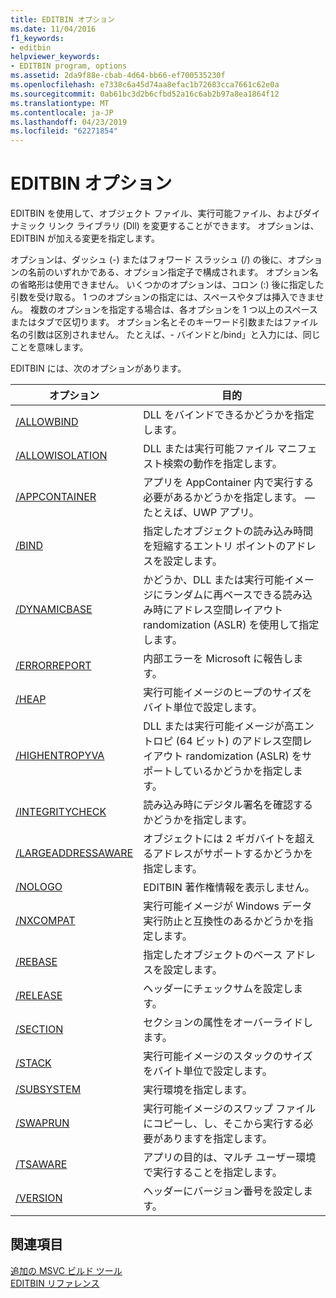 ```yaml
---
title: EDITBIN オプション
ms.date: 11/04/2016
f1_keywords:
- editbin
helpviewer_keywords:
- EDITBIN program, options
ms.assetid: 2da9f88e-cbab-4d64-bb66-ef700535230f
ms.openlocfilehash: e7338c6a45d74aa8efac1b72683cca7661c62e0a
ms.sourcegitcommit: 0ab61bc3d2b6cfbd52a16c6ab2b97a8ea1864f12
ms.translationtype: MT
ms.contentlocale: ja-JP
ms.lasthandoff: 04/23/2019
ms.locfileid: "62271854"
---
```

# <a name="editbin-options"></a>EDITBIN オプション

EDITBIN を使用して、オブジェクト ファイル、実行可能ファイル、およびダイナミック リンク ライブラリ (Dll) を変更することができます。 オプションは、EDITBIN が加える変更を指定します。

オプションは、ダッシュ (-) またはフォワード スラッシュ (/) の後に、オプションの名前のいずれかである、オプション指定子で構成されます。 オプション名の省略形は使用できません。 いくつかのオプションは、コロン (:) 後に指定した引数を受け取る。 1 つのオプションの指定には、スペースやタブは挿入できません。 複数のオプションを指定する場合は、各オプションを 1 つ以上のスペースまたはタブで区切ります。 オプション名とそのキーワード引数またはファイル名の引数は区別されません。 たとえば、- バインドと/bind」と入力には、同じことを意味します。

EDITBIN には、次のオプションがあります。

|オプション|目的|
|------------|-------------|
|[/ALLOWBIND](allowbind.md)|DLL をバインドできるかどうかを指定します。|
|[/ALLOWISOLATION](allowisolation.md)|DLL または実行可能ファイル マニフェスト検索の動作を指定します。|
|[/APPCONTAINER](appcontainer.md)|アプリを AppContainer 内で実行する必要があるかどうかを指定します。 — たとえば、UWP アプリ。|
|[/BIND](bind.md)|指定したオブジェクトの読み込み時間を短縮するエントリ ポイントのアドレスを設定します。|
|[/DYNAMICBASE](dynamicbase.md)|かどうか、DLL または実行可能イメージにランダムに再ベースできる読み込み時にアドレス空間レイアウト randomization (ASLR) を使用して指定します。|
|[/ERRORREPORT](errorreport-editbin-exe.md)|内部エラーを Microsoft に報告します。|
|[/HEAP](heap.md)|実行可能イメージのヒープのサイズをバイト単位で設定します。|
|[/HIGHENTROPYVA](highentropyva.md)|DLL または実行可能イメージが高エントロピ (64 ビット) のアドレス空間レイアウト randomization (ASLR) をサポートしているかどうかを指定します。|
|[/INTEGRITYCHECK](integritycheck.md)|読み込み時にデジタル署名を確認するかどうかを指定します。|
|[/LARGEADDRESSAWARE](largeaddressaware.md)|オブジェクトには 2 ギガバイトを超えるアドレスがサポートするかどうかを指定します。|
|[/NOLOGO](nologo-editbin.md)|EDITBIN 著作権情報を表示しません。|
|[/NXCOMPAT](nxcompat.md)|実行可能イメージが Windows データ実行防止と互換性のあるかどうかを指定します。|
|[/REBASE](rebase.md)|指定したオブジェクトのベース アドレスを設定します。|
|[/RELEASE](release.md)|ヘッダーにチェックサムを設定します。|
|[/SECTION](section-editbin.md)|セクションの属性をオーバーライドします。|
|[/STACK](stack.md)|実行可能イメージのスタックのサイズをバイト単位で設定します。|
|[/SUBSYSTEM](subsystem.md)|実行環境を指定します。|
|[/SWAPRUN](swaprun.md)|実行可能イメージのスワップ ファイルにコピーし、し、そこから実行する必要がありますを指定します。|
|[/TSAWARE](tsaware.md)|アプリの目的は、マルチ ユーザー環境で実行することを指定します。|
|[/VERSION](version.md)|ヘッダーにバージョン番号を設定します。|

## <a name="see-also"></a>関連項目

[追加の MSVC ビルド ツール](c-cpp-build-tools.md)<br/>
[EDITBIN リファレンス](editbin-reference.md)
